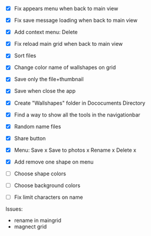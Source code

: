 - [x] Fix appears menu when back to main view
- [x] Fix save message loading when back to main view
- [x] Add context menu: Delete
- [x] Fix reload main grid when back to main view
- [x] Sort files
- [x] Change color name of wallshapes on grid
- [x] Save only the file+thumbnail
- [x] Save when close the app
- [x] Create "Wallshapes" folder in Dococuments Directory
- [x] Find a way to show all the tools in the navigationbar
- [x] Random name files
- [x] Share button
- [x] Menu:
        Save x
        Save to photos x
        Rename x
        Delete x
- [x] Add remove one shape on menu


- [ ] Choose shape colors
- [ ] Choose background colors
- [ ] Fix limit characters on name




Issues:

- rename in maingrid
- magnect grid
